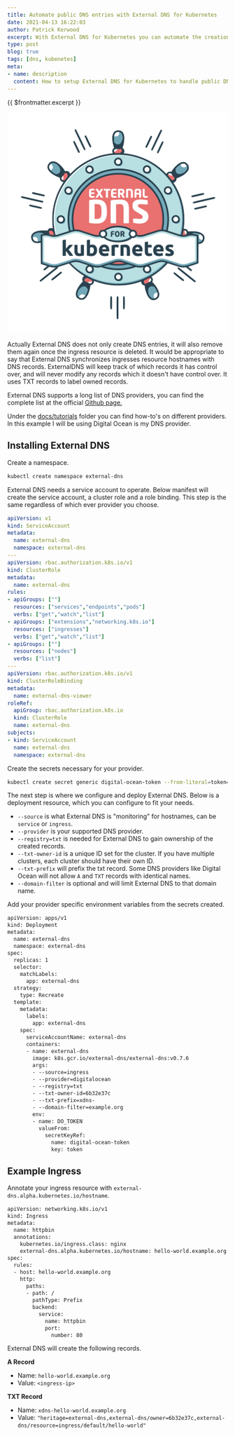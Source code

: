 ```yaml
---
title: Automate public DNS entries with External DNS for Kubernetes
date: 2021-04-13 16:22:03
author: Patrick Kerwood
excerpt: With External DNS for Kubernetes you can automate the creation of DNS records based on an ingress resource. This is a great feature to have, especially in a dynamic development environment. You could have pipelines deploy feature branches which create ingress hostnames based on the branch name and let External DNS create DNS entries for them.
type: post
blog: true
tags: [dns, kubenetes]
meta:
- name: description
  content: How to setup External DNS for Kubernetes to handle public DNS entries. 
---
```


{{ $frontmatter.excerpt }}

![](./external-dns.png)

Actually External DNS does not only create DNS entries, it will also remove them again once the ingress resource is deleted. It would be appropriate to say that External DNS synchronizes ingresses resource hostnames with DNS records. ExternalDNS will keep track of which records it has control over, and will never modify any records which it doesn't have control over. It uses TXT records to label owned records.

External DNS supports a long list of DNS providers, you can find the complete list at the  official [Github page.](https://github.com/kubernetes-sigs/external-dns)

Under the [docs/tutorials](https://github.com/kubernetes-sigs/external-dns/tree/master/docs/tutorials) folder you can find how-to's on different providers. In this example I will be using Digital Ocean is my DNS provider.

## Installing External DNS

Create a namespace.
```sh
kubectl create namespace external-dns
```


External DNS needs a service account to operate. Below manifest will create the service account, a cluster role and a role binding. This step is the same regardless of which ever provider you choose.


```yaml
apiVersion: v1
kind: ServiceAccount
metadata:
  name: external-dns
  namespace: external-dns
---
apiVersion: rbac.authorization.k8s.io/v1
kind: ClusterRole
metadata:
  name: external-dns
rules:
- apiGroups: [""]
  resources: ["services","endpoints","pods"]
  verbs: ["get","watch","list"]
- apiGroups: ["extensions","networking.k8s.io"]
  resources: ["ingresses"]
  verbs: ["get","watch","list"]
- apiGroups: [""]
  resources: ["nodes"]
  verbs: ["list"]
---
apiVersion: rbac.authorization.k8s.io/v1
kind: ClusterRoleBinding
metadata:
  name: external-dns-viewer
roleRef:
  apiGroup: rbac.authorization.k8s.io
  kind: ClusterRole
  name: external-dns
subjects:
- kind: ServiceAccount
  name: external-dns
  namespace: external-dns
``` 

Create the secrets necessary for your provider.
```sh
kubectl create secret generic digital-ocean-token --from-literal=token=<digital-ocean-token> -n external-dns
```

The next step is where we configure and deploy External DNS. Below is a deployment resource, which you can configure to fit your needs. 

 - `--source` is what External DNS is "monitoring" for hostnames, can be `service` or `ingress`.
 - `--provider` is your supported DNS provider.
 - `--registry=txt` is needed for External DNS to gain ownership of the created records.
 - `--txt-owner-id` is a unique ID set for the cluster. If you have multiple clusters, each cluster should have their own ID.
 - `--txt-prefix` will prefix the txt record. Some DNS providers like Digital Ocean will not allow `A` and `TXT` records with identical names.
 - `--domain-filter` is optional and will limit External DNS to that domain name.

Add your provider specific environment variables from the secrets created.

```yaml{23-28,30-34}
apiVersion: apps/v1
kind: Deployment
metadata:
  name: external-dns
  namespace: external-dns
spec:
  replicas: 1
  selector:
    matchLabels:
      app: external-dns
  strategy:
    type: Recreate
  template:
    metadata:
      labels:
        app: external-dns
    spec:
      serviceAccountName: external-dns
      containers:
      - name: external-dns
        image: k8s.gcr.io/external-dns/external-dns:v0.7.6
        args:
        - --source=ingress
        - --provider=digitalocean
        - --registry=txt
        - --txt-owner-id=6b32e37c
        - --txt-prefix=xdns-
        - --domain-filter=example.org
        env:
        - name: DO_TOKEN
          valueFrom:
            secretKeyRef:
              name: digital-ocean-token
              key: token
```

## Example Ingress

Annotate your ingress resource with `external-dns.alpha.kubernetes.io/hostname`.

```yaml{7}
apiVersion: networking.k8s.io/v1
kind: Ingress
metadata:
  name: httpbin
  annotations:
    kubernetes.io/ingress.class: nginx
    external-dns.alpha.kubernetes.io/hostname: hello-world.example.org
spec:
  rules:
  - host: hello-world.example.org
    http:
      paths:
      - path: /
        pathType: Prefix
        backend:
          service:
            name: httpbin
            port:
              number: 80
```

External DNS will create the following records.

**A Record**
 - Name: `hello-world.example.org`
 - Value: `<ingress-ip>`

**TXT Record**
 - Name: `xdns-hello-world.example.org`
 - Value: `"heritage=external-dns,external-dns/owner=6b32e37c,external-dns/resource=ingress/default/hello-world"` 
  